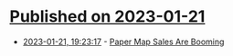 # [Published on 2023-01-21](index.md)

* [2023-01-21, 19:23:17](https://news.ycombinator.com/item?id=34469378) - [Paper Map Sales Are Booming](https://www.wsj.com/articles/why-paper-map-sales-are-booming-11674164824)
